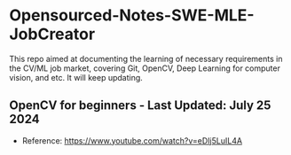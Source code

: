 # Opensourced-Notes-SWE-MLE-JobCreator
This repo aimed at documenting the learning of necessary requirements in the CV/ML job market, covering Git, OpenCV, Deep Learning for computer vision, and etc. It will keep updating.


## OpenCV for beginners - Last Updated: July 25 2024
* Reference: https://www.youtube.com/watch?v=eDIj5LuIL4A
